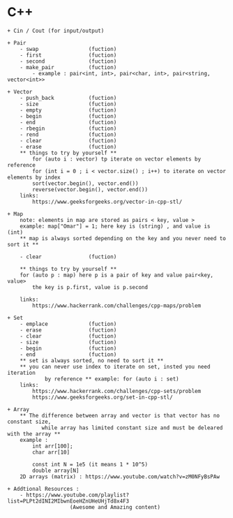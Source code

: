 # C++
    + Cin / Cout (for input/output)

    + Pair
        - swap                (fuction)
        - first               (fuction)
        - second              (fuction)
        - make_pair           (fuction)
            - example : pair<int, int>, pair<char, int>, pair<string, vector<int>>

    + Vector
        - push_back           (fuction)
        - size                (fuction)
        - empty               (fuction)
        - begin               (fuction)
        - end                 (fuction)
        - rbegin              (fuction)
        - rend                (fuction)
        - clear               (fuction)
        - erase               (fuction)
        ** things to try by yourself **
            for (auto i : vector) tp iterate on vector elements by reference
            for (int i = 0 ; i < vector.size() ; i++) to iterate on vector elements by index
            sort(vector.begin(), vector.end())
            reverse(vector.begin(), vector.end())
        links:
            https://www.geeksforgeeks.org/vector-in-cpp-stl/

    + Map
        note: elements in map are stored as pairs < key, value >
        example: map["Omar"] = 1; here key is (string) , and value is (int)
        ** map is always sorted depending on the key and you never need to sort it **

        - clear               (fuction)

        ** things to try by yourself **
        for (auto p : map) here p is a pair of key and value pair<key, value>
            the key is p.first, value is p.second

        links: 
            https://www.hackerrank.com/challenges/cpp-maps/problem

    + Set
        - emplace             (fuction)
        - erase               (fuction)
        - clear               (fuction)
        - size                (fuction)
        - begin               (fuction)
        - end                 (fuction)
        ** set is always sorted, no need to sort it **
        ** you can never use index to iterate on set, insted you need iteration 
                by reference ** example: for (auto i : set)
        links:
            https://www.hackerrank.com/challenges/cpp-sets/problem
            https://www.geeksforgeeks.org/set-in-cpp-stl/

    + Array
        ** The difference between array and vector is that vector has no constant size, 
               while array has limited constant size and must be deleared with the array **
        example : 
            int arr[100]; 
            char arr[10]

            const int N = 1e5 (it means 1 * 10^5)
            double array[N]
        2D arrays (matrix) : https://www.youtube.com/watch?v=zM0NFyBsPAw 

    + Addtional Resources : 
        - https://www.youtube.com/playlist?list=PLPt2dINI2MIbwnEoeHZnUHeUHjTd8x4F3 
                        (Awesome and Amazing content)

